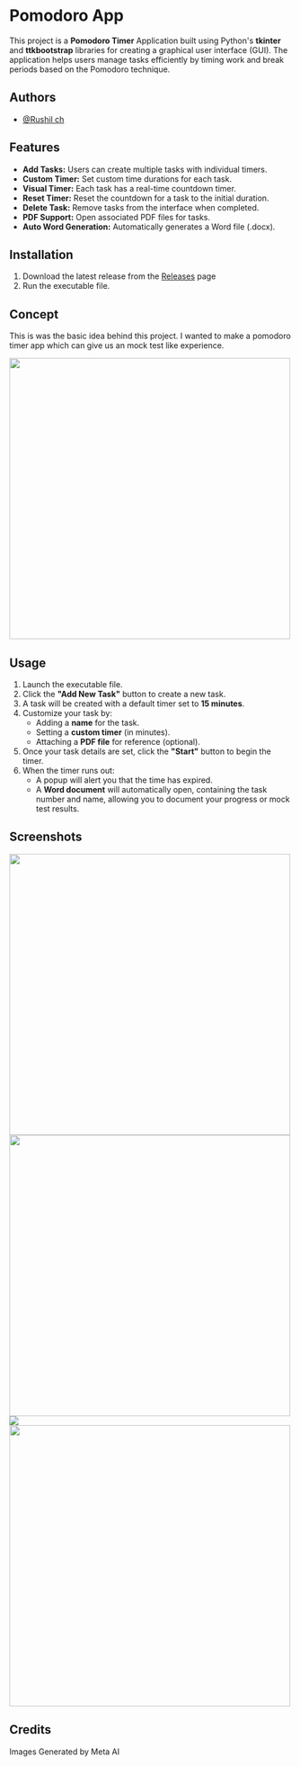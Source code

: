 
# Pomodoro App
This project is a **Pomodoro Timer** Application built using Python's **tkinter** and **ttkbootstrap** libraries for creating a graphical user interface (GUI). The application helps users manage tasks efficiently by timing work and break periods based on the Pomodoro technique.



## Authors

- [@Rushil ch](https://www.github.com/Rushilch)




## Features

- **Add Tasks:** Users can create multiple tasks with individual timers.
- **Custom Timer:** Set custom time durations for each task.
- **Visual Timer:** Each task has a real-time countdown timer.
- **Reset Timer:** Reset the countdown for a task to the initial duration.
- **Delete Task:** Remove tasks from the interface when completed.
- **PDF Support:** Open associated PDF files for tasks.
- **Auto Word Generation:** Automatically generates a Word file (.docx). 


## Installation

1. Download the latest release from the [Releases](https://github.com/Rushilch/Pomodoro/releases) page
2. Run the executable file.


    
## Concept

This is was the basic idea behind this project. I wanted to make a pomodoro timer app which can give us an mock test like experience.

<img src = "https://github.com/user-attachments/assets/57ab6f8a-55e4-45c0-b978-bbd13aaf0568" width=500>



## Usage

1. Launch the executable file.  
2. Click the **"Add New Task"** button to create a new task.  
3. A task will be created with a default timer set to **15 minutes**.  
4. Customize your task by:  
   - Adding a **name** for the task.  
   - Setting a **custom timer** (in minutes).  
   - Attaching a **PDF file** for reference (optional).  
5. Once your task details are set, click the **"Start"** button to begin the timer.  
6. When the timer runs out:  
   - A popup will alert you that the time has expired.  
   - A **Word document** will automatically open, containing the task number and name, allowing you to document your progress or mock test results.  




## Screenshots

<img src = "https://github.com/user-attachments/assets/4511289a-5bd4-470d-b9ea-3ff7f5797234" width=500>

<img src = "https://github.com/user-attachments/assets/6576b73c-6ce2-4ebf-8620-94607b41ba84" width=500>

<img src = "https://github.com/user-attachments/assets/a29b974a-1a41-4b8c-b66b-516559330950">

<img src = "https://github.com/user-attachments/assets/c07d8725-6d5f-4f40-a101-5e9ad3cbc57a" width=500>

## Credits

Images Generated by Meta AI


